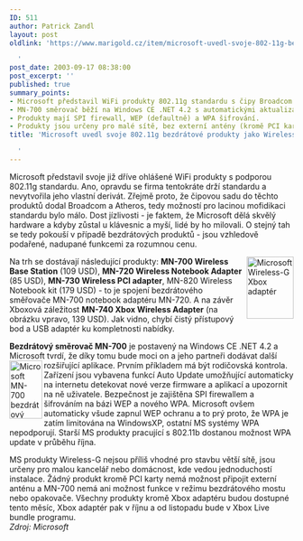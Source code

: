 ```yaml
---
ID: 511
author: Patrick Zandl
layout: post
oldlink: 'https://www.marigold.cz/item/microsoft-uvedl-svoje-802-11g-bezdratove-produkty-jako-wireless-g

  '
post_date: 2003-09-17 08:38:00
post_excerpt: ''
published: true
summary_points:
- Microsoft představil WiFi produkty 802.11g standardu s čipy Broadcom a Atheros.
- MN-700 směrovač běží na Windows CE .NET 4.2 s automatickými aktualizacemi.
- Produkty mají SPI firewall, WEP (defaultně) a WPA šifrování.
- Produkty jsou určeny pro malé sítě, bez externí antény (kromě PCI karty).
title: 'Microsoft uvedl svoje 802.11g bezdrátové produkty jako Wireless-G

  '
---
```


Microsoft představil svoje již dříve ohlášené WiFi produkty s podporou 802.11g standardu. Ano, opravdu se firma tentokráte drží standardu a nevytvořila jeho vlastní derivát. Zřejmě proto, že čipovou sadu do těchto produktů dodal Broadcom a Atheros, tedy možností pro lacinou mofidikaci standardu bylo málo. Dost jízlivosti - je faktem, že Microsoft dělá skvělý hardware a kdyby zůstal u klávesnic a myší, lidé by ho milovali. O stejný tah se tedy pokouší v případě bezdrátových produktů - jsou vzhledově podařené, nadupané funkcemi za rozumnou cenu. 
<p>
<IMG height=110 alt="Microsoft Wireless-G Xbox adaptér" src="/wp-content/uploads/ms-wifi1.gif" width=83 align=right>Na trh se dostávají následující produkty: <STRONG>MN-700 Wireless Base Station</STRONG> (109 USD), <STRONG>MN-720 Wireless Notebook Adapter</STRONG> (85 USD), <STRONG>MN-730 Wireless PCI adapter</STRONG>, MN-820 Wireless Notebook kit (179 USD) - to je spojení bezdrátového směřovače MN-700 notebook adaptéru MN-720. A na závěr Xboxová záležitost <STRONG>MN-740 Xbox Wireless Adapter</STRONG> (na obrázku vpravo, 139 USD). Jak vidno, chybí čistý přístupový bod a USB adaptér ku kompletnosti nabídky. 
<p>
<STRONG>Bezdrátový směrovač MN-700</STRONG> je postavený na Windows CE .NET 4.2 a Microsoft tvrdí, že díky tomu bude moci on a jeho partneři dodávat další rozšiřující aplikace. Prvním <IMG height=103 alt="Microsoft MN-700 bezdrátový router Wireless-G" src="/wp-content/uploads/ms-wifi2.gif" width=58 align=left>příkladem má být rodičovská kontrola. Zařízení jsou vybavena funkcí Auto Update umožňující automaticky na internetu detekovat nové verze firmware a aplikací a upozornit na ně uživatele. Bezpečnost je zajištěna SPI firewallem a šifrováním na bázi WEP a nového WPA. Microsoft ovšem automaticky všude zapnul WEP ochranu a to prý proto, že WPA je zatím limitována na WindowsXP, ostatní MS systémy WPA nepodporují. Starší MS produkty pracující s 802.11b dostanou možnost WPA update v průběhu října. 
<p>
MS produkty Wireless-G nejsou příliš vhodné pro stavbu větší sítě, jsou určeny pro malou kancelář nebo domácnost, kde vedou jednoduchostí instalace. Žádný produkt kromě PCI karty nemá možnost připojit externí anténu a MN-700 nemá ani možnost funkce v režimu bezdrátového mostu nebo opakovače. Všechny produkty kromě Xbox adaptéru budou dostupné tento měsíc, Xbox adaptér pak v říjnu a od listopadu bude v Xbox Live bundle programu. <BR><EM>Zdroj: Microsoft</EM></p>